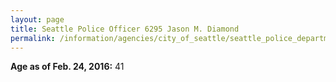 ```yaml
---
layout: page
title: Seattle Police Officer 6295 Jason M. Diamond
permalink: /information/agencies/city_of_seattle/seattle_police_department/copbook/6295/
---
```


**Age as of Feb. 24, 2016:** 41
